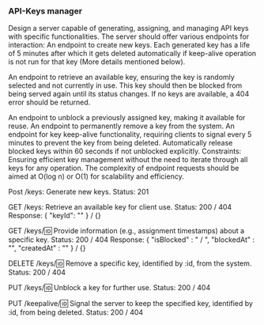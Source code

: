 ### API-Keys manager

Design a server capable of generating, assigning, and managing API keys with specific functionalities.
The server should offer various endpoints for interaction:
An endpoint to create new keys.
Each generated key has a life of 5 minutes after which it gets deleted automatically if keep-alive operation is not run for that key (More details mentioned below).

An endpoint to retrieve an available key, ensuring the key is randomly selected and not currently in use.
This key should then be blocked from being served again until its status changes. If no keys are available, a 404 error should be returned.

An endpoint to unblock a previously assigned key, making it available for reuse.
An endpoint to permanently remove a key from the system.
An endpoint for key keep-alive functionality, requiring clients to signal every 5 minutes to prevent the key from being deleted.
Automatically release blocked keys within 60 seconds if not unblocked explicitly.
Constraints:
Ensuring efficient key management without the need to iterate through all keys for any operation. The complexity of endpoint requests should be aimed at O(log n) or O(1) for scalability and efficiency.


Post /keys: Generate new keys.
Status: 201

GET /keys: Retrieve an available key for client use.
Status: 200 / 404
Response: { "keyId": "<keyID>" } / {}

GET /keys/:id: Provide information (e.g., assignment timestamps) about a specific key.
Status: 200 / 404
Response:
{
"isBlocked" : "<true> / <false>",
"blockedAt" : "<blockedTime>",
"createdAt" : "<createdTime>"
} / {}

DELETE /keys/:id: Remove a specific key, identified by :id, from the system.
Status: 200 / 404

PUT /keys/:id: Unblock a key for further use.
Status: 200 / 404

PUT /keepalive/:id: Signal the server to keep the specified key, identified by :id, from being deleted.
Status: 200 / 404